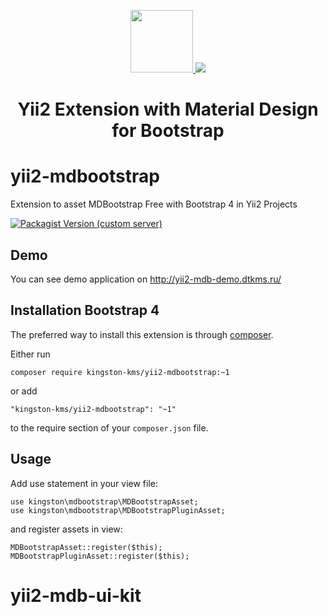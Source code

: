 <p align="center">
  <a href="https://github.com/yiisoft" target="_blank">
    <img src="https://avatars0.githubusercontent.com/u/993323" height="100px">
  </a>
  <a href="https://mdbootstrap.com/docs/jquery/getting-started/download/" target="_blank">
    <img src="https://mdbootstrap.com/img/Marketing/general/logo/medium/mdb-r.png">
  </a>
</p>

<h1 align="center">Yii2 Extension with Material Design for Bootstrap</h1>

<p align="center">

</p>

# yii2-mdbootstrap
Extension to asset MDBootstrap Free with Bootstrap 4 in Yii2 Projects

[![Packagist Version (custom server)](https://img.shields.io/packagist/v/kingston-kms/yii2-mdbootstrap?style=plastic)](https://packagist.org/packages/kingston-kms/yii2-mdbootstrap)

## Demo

You can see demo application on http://yii2-mdb-demo.dtkms.ru/

## Installation Bootstrap 4

The preferred way to install this extension is through [composer](http://getcomposer.org/download/).

Either run

```
composer require kingston-kms/yii2-mdbootstrap:~1
```

or add

```
"kingston-kms/yii2-mdbootstrap": "~1"
```

to the require section of your `composer.json` file.

## Usage

Add use statement in your view file:
```
use kingston\mdbootstrap\MDBootstrapAsset;
use kingston\mdbootstrap\MDBootstrapPluginAsset;
```
and register assets in view:
```
MDBootstrapAsset::register($this);
MDBootstrapPluginAsset::register($this);
```
# yii2-mdb-ui-kit
